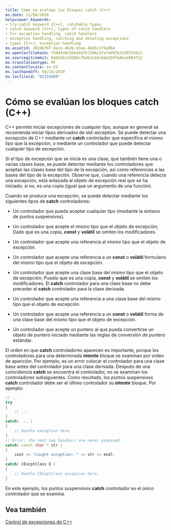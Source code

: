 ```yaml
---
title: Cómo se evalúan los bloques catch (C++)
ms.date: 11/04/2016
helpviewer_keywords:
- try-catch keyword [C++], catchable types
- catch keyword [C++], types of catch handlers
- C++ exception handling, catch handlers
- exception handling, catching and deleting exceptions
- types [C++], exception handling
ms.assetid: 202dbf07-8ace-4b3b-b3ae-4b45c275e0b4
ms.openlocfilehash: 7504439c565d4dfb720bc2fa7e097e3230733423
ms.sourcegitcommit: 0ab61bc3d2b6cfbd52a16c6ab2b97a8ea1864f12
ms.translationtype: MT
ms.contentlocale: es-ES
ms.lasthandoff: 04/23/2019
ms.locfileid: "62153689"
---
```

# <a name="how-catch-blocks-are-evaluated-c"></a>Cómo se evalúan los bloques catch (C++)

C++ permite iniciar excepciones de cualquier tipo, aunque en general se recomienda iniciar tipos derivados de std::exception. Se puede detectar una excepción de C++ mediante un **catch** controlador que especifica el mismo tipo que la excepción, o mediante un controlador que puede detectar cualquier tipo de excepción.

Si el tipo de excepción que se inicia es una clase, que también tiene una o varias clases base, se puede detectar mediante los controladores que aceptan las clases base del tipo de la excepción, así como referencias a las bases del tipo de la excepción. Observe que, cuando una referencia detecta una excepción, está enlazada al objeto de excepción real que se ha iniciado; si no, es una copia (igual que un argumento de una función).

Cuando se produce una excepción, se puede detectar mediante los siguientes tipos de **catch** controladores:

- Un controlador que pueda aceptar cualquier tipo (mediante la sintaxis de puntos suspensivos).

- Un controlador que acepte el mismo tipo que el objeto de excepción; Dado que es una copia, **const** y **volátil** se omiten los modificadores.

- Un controlador que acepte una referencia al mismo tipo que el objeto de excepción.

- Un controlador que acepte una referencia a un **const** o **volátil** formulario del mismo tipo que el objeto de excepción.

- Un controlador que acepte una clase base del mismo tipo que el objeto de excepción; Puesto que es una copia, **const** y **volátil** se omiten los modificadores. El **catch** controlador para una clase base no debe preceder el **catch** controlador para la clase derivada.

- Un controlador que acepte una referencia a una clase base del mismo tipo que el objeto de excepción.

- Un controlador que acepte una referencia a un **const** o **volátil** forma de una clase base del mismo tipo que el objeto de excepción.

- Un controlador que acepte un puntero al que pueda convertirse un objeto de puntero iniciado mediante las reglas de conversión de puntero estándar.

El orden en que **catch** controladores aparecen es importante, porque los controladores para una determinada **intente** bloque se examinan por orden de aparición. Por ejemplo, es un error colocar el controlador para una clase base antes del controlador para una clase derivada. Después de una coincidencia **catch** se encuentra el controlador, no se examinan los controladores subsiguientes. Como resultado, los puntos suspensivos **catch** controlador debe ser el último controlador su **intente** bloque. Por ejemplo:

```cpp
// ...
try
{
    // ...
}
catch( ... )
{
    // Handle exception here.
}
// Error: the next two handlers are never examined.
catch( const char * str )
{
    cout << "Caught exception: " << str << endl;
}
catch( CExcptClass E )
{
    // Handle CExcptClass exception here.
}
```

En este ejemplo, los puntos suspensivos **catch** controlador es el único controlador que se examina.

## <a name="see-also"></a>Vea también

[Control de excepciones de C++](../cpp/cpp-exception-handling.md)